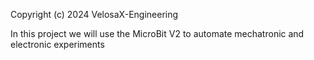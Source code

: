 Copyright (c) 2024 VelosaX-Engineering

In this project we will use the MicroBit V2 to automate mechatronic and electronic experiments
